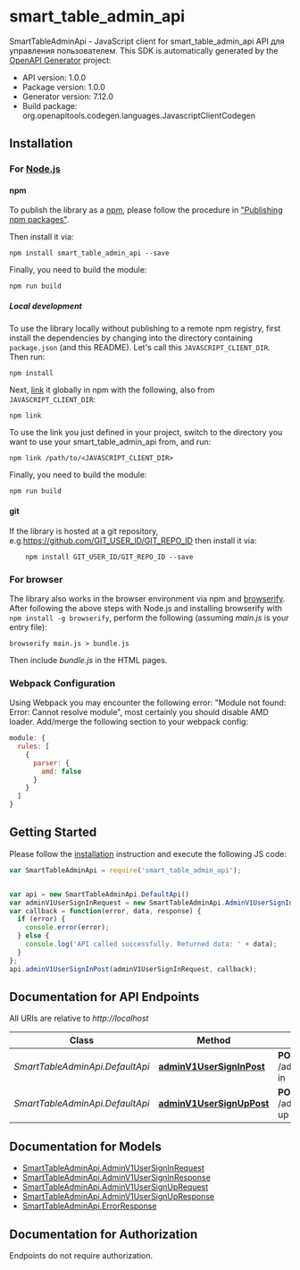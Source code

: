 # smart_table_admin_api

SmartTableAdminApi - JavaScript client for smart_table_admin_api
API для управления пользователем.
This SDK is automatically generated by the [OpenAPI Generator](https://openapi-generator.tech) project:

- API version: 1.0.0
- Package version: 1.0.0
- Generator version: 7.12.0
- Build package: org.openapitools.codegen.languages.JavascriptClientCodegen

## Installation

### For [Node.js](https://nodejs.org/)

#### npm

To publish the library as a [npm](https://www.npmjs.com/), please follow the procedure in ["Publishing npm packages"](https://docs.npmjs.com/getting-started/publishing-npm-packages).

Then install it via:

```shell
npm install smart_table_admin_api --save
```

Finally, you need to build the module:

```shell
npm run build
```

##### Local development

To use the library locally without publishing to a remote npm registry, first install the dependencies by changing into the directory containing `package.json` (and this README). Let's call this `JAVASCRIPT_CLIENT_DIR`. Then run:

```shell
npm install
```

Next, [link](https://docs.npmjs.com/cli/link) it globally in npm with the following, also from `JAVASCRIPT_CLIENT_DIR`:

```shell
npm link
```

To use the link you just defined in your project, switch to the directory you want to use your smart_table_admin_api from, and run:

```shell
npm link /path/to/<JAVASCRIPT_CLIENT_DIR>
```

Finally, you need to build the module:

```shell
npm run build
```

#### git

If the library is hosted at a git repository, e.g.https://github.com/GIT_USER_ID/GIT_REPO_ID
then install it via:

```shell
    npm install GIT_USER_ID/GIT_REPO_ID --save
```

### For browser

The library also works in the browser environment via npm and [browserify](http://browserify.org/). After following
the above steps with Node.js and installing browserify with `npm install -g browserify`,
perform the following (assuming *main.js* is your entry file):

```shell
browserify main.js > bundle.js
```

Then include *bundle.js* in the HTML pages.

### Webpack Configuration

Using Webpack you may encounter the following error: "Module not found: Error:
Cannot resolve module", most certainly you should disable AMD loader. Add/merge
the following section to your webpack config:

```javascript
module: {
  rules: [
    {
      parser: {
        amd: false
      }
    }
  ]
}
```

## Getting Started

Please follow the [installation](#installation) instruction and execute the following JS code:

```javascript
var SmartTableAdminApi = require('smart_table_admin_api');


var api = new SmartTableAdminApi.DefaultApi()
var adminV1UserSignInRequest = new SmartTableAdminApi.AdminV1UserSignInRequest(); // {AdminV1UserSignInRequest} 
var callback = function(error, data, response) {
  if (error) {
    console.error(error);
  } else {
    console.log('API called successfully. Returned data: ' + data);
  }
};
api.adminV1UserSignInPost(adminV1UserSignInRequest, callback);

```

## Documentation for API Endpoints

All URIs are relative to *http://localhost*

Class | Method | HTTP request | Description
------------ | ------------- | ------------- | -------------
*SmartTableAdminApi.DefaultApi* | [**adminV1UserSignInPost**](docs/DefaultApi.md#adminV1UserSignInPost) | **POST** /admin/v1/user/sign-in | Авторизация пользователя в админке
*SmartTableAdminApi.DefaultApi* | [**adminV1UserSignUpPost**](docs/DefaultApi.md#adminV1UserSignUpPost) | **POST** /admin/v1/user/sign-up | Регистрация пользователя в админке


## Documentation for Models

 - [SmartTableAdminApi.AdminV1UserSignInRequest](docs/AdminV1UserSignInRequest.md)
 - [SmartTableAdminApi.AdminV1UserSignInResponse](docs/AdminV1UserSignInResponse.md)
 - [SmartTableAdminApi.AdminV1UserSignUpRequest](docs/AdminV1UserSignUpRequest.md)
 - [SmartTableAdminApi.AdminV1UserSignUpResponse](docs/AdminV1UserSignUpResponse.md)
 - [SmartTableAdminApi.ErrorResponse](docs/ErrorResponse.md)


## Documentation for Authorization

Endpoints do not require authorization.

